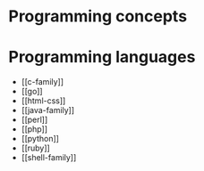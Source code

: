 # Programming concepts




# Programming languages

- [[c-family]]
- [[go]]
- [[html-css]]
- [[java-family]]
- [[perl]]
- [[php]]
- [[python]]
- [[ruby]]
- [[shell-family]]

